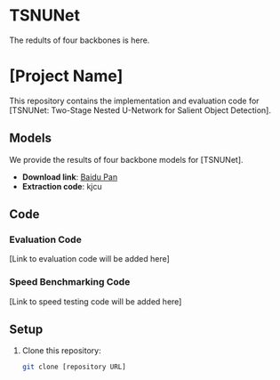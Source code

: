 # TSNUNet
The redults of four backbones is here.
# [Project Name]

This repository contains the implementation and evaluation code for [TSNUNet: Two-Stage Nested U-Network for Salient Object Detection].

## Models

We provide the results of four backbone models for [TSNUNet].

- **Download link**: [Baidu Pan](https://pan.baidu.com/s/15RBJEO___vBNy3Kq9eyjhg?pwd=kjcu)
- **Extraction code**: kjcu

## Code

### Evaluation Code
[Link to evaluation code will be added here]

### Speed Benchmarking Code
[Link to speed testing code will be added here]

## Setup

1. Clone this repository:
   ```bash
   git clone [repository URL]
